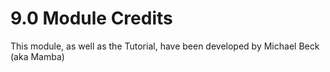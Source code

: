 # 9.0 Module Credits


This module, as well as the Tutorial, have been developed by Michael Beck (aka Mamba)